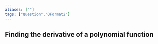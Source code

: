 ```yaml
---
aliases: [""]
tags: ["Question","QFormat2"]
---
```


## Finding the derivative of a polynomial function
